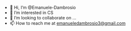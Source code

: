 - 👋 Hi, I’m @Emanuele-Dambrosio
- 👀 I’m interested in CS
- 💞️ I’m looking to collaborate on ...
- 📫 How to reach me at emanueledambrosio3@gmail.com

<!---
Emanuele-Dambrosio/Emanuele-Dambrosio is a ✨ special ✨ repository because its `README.md` (this file) appears on your GitHub profile.
You can click the Preview link to take a look at your changes.
--->
